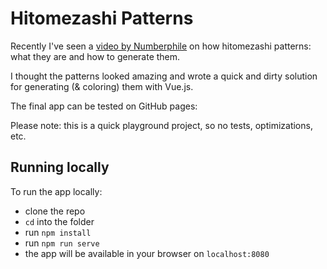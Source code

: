 # Hitomezashi Patterns

Recently I've seen a [video by Numberphile](https://www.youtube.com/watch?v=JbfhzlMk2eY&t=262s) on how hitomezashi patterns: what they are and how to generate them.

I thought the patterns looked amazing and wrote a quick and dirty solution for generating (& coloring) them with Vue.js.

The final app can be tested on GitHub pages:

Please note: this is a quick playground project, so no tests, optimizations, etc.

## Running locally

To run the app locally:
- clone the repo
- ```cd``` into the folder
- run `````npm install`````
- run ````npm run serve````
- the app will be available in your browser on ````localhost:8080````
